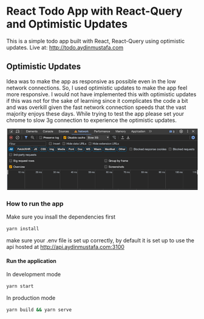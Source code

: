 # React Todo App with React-Query and Optimistic Updates 

This is a simple todo app built with React, React-Query using optimistic updates.
Live at: http://todo.aydinmustafa.com

<h2>Optimistic Updates  </h2>
Idea was to make the app as responsive as possible even in the low network connections.
So, I used optimistic updates to make the app feel more responsive. I would not have implemented this with optimistic 
updates if this was not for the sake of learning since it complicates the code a bit and was overkill given the 
fast network connection speeds that the vast majority enjoys these days. While trying to test the app please set your 
chrome to slow 3g connection to experience the optimistic updates.

![img.png](img.png)

<h3> How to run the app </h3>
Make sure you insall the dependencies first

```bash
yarn install
```
make sure your .env file is set up correctly, by default it is set up to use the api hosted at http://api.aydinmustafa.com:3100
<h4> Run the application</h4>

In development mode
```bash
yarn start
```
In production mode
```zsh
yarn build && yarn serve
```
